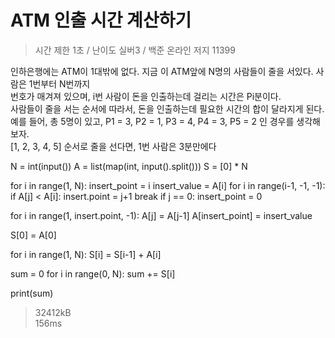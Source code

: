 ATM 인출 시간 계산하기
==========
> 시간 제한 1초 / 난이도 실버3 / 백준 온라인 저지 11399  

인하은행에는 ATM이 1대밖에 없다. 지금 이 ATM앞에 N명의 사람들이 줄을 서있다. 사람은 1번부터 N번까지   
번호가 매겨져 있으며, i번 사람이 돈을 인출하는데 걸리는 시간은 Pi분이다.  
사람들이 줄을 서는 순서에 따라서, 돈을 인출하는데 필요한 시간의 합이 달라지게 된다.   
예를 들어, 총 5명이 있고, P1 = 3, P2 = 1, P3 = 4, P4 = 3, P5 = 2 인 경우를 생각해보자.   
[1, 2, 3, 4, 5] 순서로 줄을 선다면, 1번 사람은 3분만에다
      
N = int(input()) 
A = list(map(int, input().split()))
S = [0] * N

for i in range(1, N):
  insert_point = i
  insert_value = A[i]
  for i in range(i-1, -1, -1):
    if A[j] < A[i]:
      insert.point = j+1
      break
    if j == 0:
      insert_point = 0

  for i in range(1, insert.point, -1):
    A[j] = A[j-1]
  A[insert_point] = insert_value

S[0] = A[0]

for i in range(1, N):
    S[i] = S[i-1] + A[i]

sum = 0
for i in range(0, N):
  sum += S[i]

print(sum)

</code>
</pre>

> 32412kB  
> 156ms







